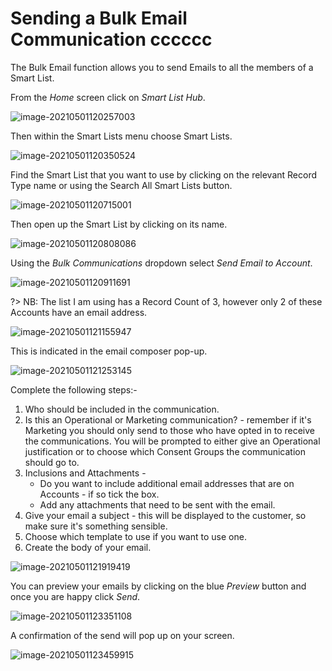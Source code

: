 # Sending a Bulk Email Communication cccccc

The Bulk Email function allows you to send Emails to all the members of a Smart List. 

From the *Home* screen click on *Smart List Hub*.

![image-20210501120257003](image-20210501120257003.png)

Then within the Smart Lists menu choose Smart Lists.

![image-20210501120350524](image-20210501120350524.png)

Find the Smart List that you want to use by clicking on the relevant Record Type name or using the Search All Smart Lists button.

![image-20210501120715001](image-20210501120715001.png)

Then open up the Smart List by clicking on its name.

![image-20210501120808086](image-20210501120808086.png)

Using the *Bulk Communications* dropdown select *Send Email to Account*.

![image-20210501120911691](image-20210501120911691.png)

?> NB: The list I am using has a Record Count of 3, however only 2 of these Accounts have an email address.

![image-20210501121155947](image-20210501121155947.png)

This is indicated in the email composer pop-up.

![image-20210501121253145](image-20210501121253145.png)

Complete the following steps:-

1. Who should be included in the communication.
2. Is this an Operational or Marketing communication? - remember if it's Marketing you should only send to those who have opted in to receive the communications. You will be prompted to either give an Operational justification or to choose which Consent Groups the communication should go to.
3. Inclusions and Attachments - 
   - Do you want to include additional email addresses that are on Accounts - if so tick the box.
   - Add any attachments that need to be sent with the email.
4. Give your email a subject - this will be displayed to the customer, so make sure it's something sensible.
5. Choose which template to use if you want to use one.
6. Create the body of your email.

![image-20210501121919419](image-20210501121919419.png)

You can preview your emails by clicking on the blue *Preview* button and once you are happy click *Send*.

![image-20210501123351108](image-20210501123351108.png) 

A confirmation of the send will pop up on your screen.

![image-20210501123459915](image-20210501123459915.png)

